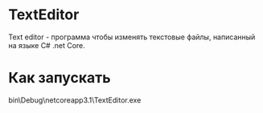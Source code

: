 # TextEditor

Text editor - программа чтобы изменять текстовые файлы, написанный на языке C# .net Core.

# Как запускать

bin\Debug\netcoreapp3.1\TextEditor.exe
